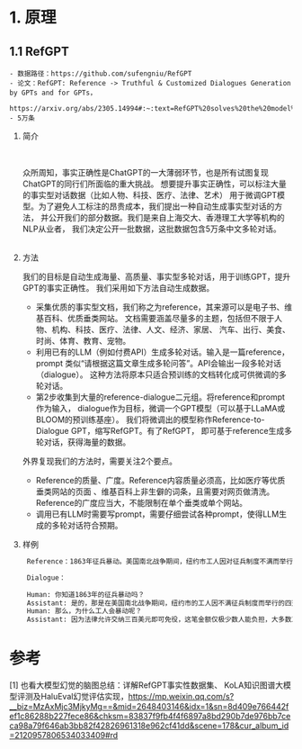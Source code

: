 # 1. 原理

## 1.1 RefGPT

    - 数据路径：https://github.com/sufengniu/RefGPT
    - 论文：RefGPT: Reference -> Truthful & Customized Dialogues Generation by GPTs and for GPTs，
           https://arxiv.org/abs/2305.14994#:~:text=RefGPT%20solves%20the%20model%20hallucination%20in%20dialogue%20generation,highly%20customization%20capability%2C%20which%20previous%20studies%20have%20ignored.
    - 5万条

1. 简介

    <br/>
   
    众所周知，事实正确性是ChatGPT的一大薄弱环节，也是所有试图复现ChatGPT的同行们所面临的重大挑战。
    想要提升事实正确性，可以标注大量的事实型对话数据（比如人物、科技、医疗、法律、艺术）
    用于微调GPT模型。为了避免人工标注的昂贵成本，我们提出一种自动生成事实型对话的方法，
    并公开我们的部分数据。我们是来自上海交大、香港理工大学等机构的NLP从业者，
    我们决定公开一批数据，这批数据包含5万条中文多轮对话。  
    <br/>   

2. 方法

    我们的目标是自动生成海量、高质量、事实型多轮对话，用于训练GPT，提升GPT的事实正确性。
    我们采用如下方法自动生成数据。

    - 采集优质的事实型文档，我们称之为reference，其来源可以是电子书、维基百科、优质垂类网站。
      文档需要涵盖尽量多的主题，包括但不限于人物、机构、科技、医疗、法律、人文、经济、家居、
      汽车、出行、美食、时尚、体育、教育、宠物。
    - 利用已有的LLM（例如付费API）生成多轮对话。输入是一篇reference，prompt
      类似“请根据这篇文章生成多轮问答”。API会输出一段多轮对话（dialogue）。
      这种方法将原本只适合预训练的文档转化成可供微调的多轮对话。
    - 第2步收集到大量的reference-dialogue二元组。将reference和prompt作为输入，
      dialogue作为目标，微调一个GPT模型（可以基于LLaMA或BLOOM的预训练基座）。
      我们将微调出的模型称作Reference-to-Dialogue GPT，缩写RefGPT。有了RefGPT，
      即可基于reference生成多轮对话，获得海量的数据。
   
    外界复现我们的方法时，需要关注2个要点。

    - Reference的质量、广度。Reference内容质量必须高，比如医疗等优质垂类网站的页面
      、维基百科上非生僻的词条，且需要对网页做清洗。Reference的广度应当大，不能限制在单个垂类或单个网站。
    - 调用已有LLM时需要写prompt，需要仔细尝试各种prompt，使得LLM生成的多轮对话符合预期。
    
3. 样例
 
   ```markdown
    Reference：1863年征兵暴动。美国南北战争期间，纽约市工人因对征兵制度不满而举行的四天暴动。法律允许交纳三百美元即可免役，这笔金额仅极少数人能负担。1863年7月11日纽约市点名入伍一开始，大批白人（多为工人）涌上街头，攻打征兵总部，烧毁房屋。在纽约市，白人对于解放后南方来的黑人进入劳工市场，特别是许多雇主雇用黑人破坏罢工，又有嫉恨，于是暴动者时常砸毁无辜的黑人家庭和商店。约一百人死亡（多为暴民）。

    Dialogue：
    
    Human: 你知道1863年的征兵暴动吗？
    Assistant: 是的，那是在美国南北战争期间，纽约市的工人因不满征兵制度而举行的四天暴动。
    Human: 那么，为什么工人会暴动呢？
    Assistant: 因为法律允许交纳三百美元即可免役，这笔金额仅极少数人能负担，大多数工人无法承受这样的费用。
    ```

# 参考

[1] 也看大模型幻觉的脑图总结：详解RefGPT事实性数据集、
     KoLA知识图谱大模型评测及HaluEval幻觉评估实现，https://mp.weixin.qq.com/s?__biz=MzAxMjc3MjkyMg==&mid=2648403146&idx=1&sn=8d409e766442fef1c86288b227fece86&chksm=83837f9fb4f4f6897a8bd290b7de976bb7ceca98a79f646ab3bb82f42826961318e962cf41dd&scene=178&cur_album_id=2120957806534033409#rd
